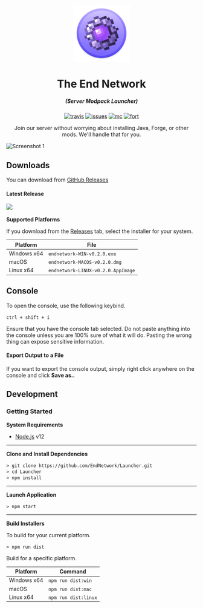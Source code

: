 <p align="center"><img src="./app/assets/images/landing.png" width="150px" height="150px" alt="aventium softworks"></p>

<h1 align="center">The End Network</h1>

<em><h5 align="center">(Server Modpack Launcher)</h5></em>

[<p align="center"><img src="https://travis-ci.com/EndNetwork/Launcher.svg?branch=master" alt="travis">](https://travis-ci.com/github/the-End-Network/the-End-Network-Launcher) [<img src="https://img.shields.io/github/issues/the-End-Network/the-End-Network-Launcher" alt="issues">](https://github.com/the-End-Network/the-End-Network-Launcher/issues) [<img src="https://img.shields.io/badge/Minecraft-Yes-green" alt="mc">](https://play.theend.link) [<img src="https://img.shields.io/badge/Fortnite-no-red" alt="fort">](https://media3.giphy.com/media/35PYD9q6X5pcVhNZZd/200.gif)
  
 
  
<p align="center">Join our server without worrying about installing Java, Forge, or other mods. We'll handle that for you.</p>

![Screenshot 1](https://i.imgur.com/FKgJACU.png)

## Downloads

You can download from [GitHub Releases](https://github.com/EndNetwork/Launcher)

#### Latest Release

[![](https://img.shields.io/github/v/release/EndNetwork/Launcher.svg)](https://github.com/EndNetwork/Launcher)

**Supported Platforms**

If you download from the [Releases](https://github.com/EndNetwork/Launcher) tab, select the installer for your system.

| Platform | File |
| -------- | ---- |
| Windows x64 | `endnetwork-WIN-v0.2.0.exe` |
| macOS | `endnetwork-MACOS-v0.2.0.dmg` |
| Linux x64 | `endnetwork-LINUX-v0.2.0.AppImage` |

## Console

To open the console, use the following keybind.

```console
ctrl + shift + i
```

Ensure that you have the console tab selected. Do not paste anything into the console unless you are 100% sure of what it will do. Pasting the wrong thing can expose sensitive information.

#### Export Output to a File

If you want to export the console output, simply right click anywhere on the console and click **Save as..**

## Development

### Getting Started

**System Requirements**

* [Node.js][nodejs] v12

---

**Clone and Install Dependencies**

```console
> git clone https://github.com/EndNetwork/Launcher.git
> cd Launcher
> npm install
```

---

**Launch Application**

```console
> npm start
```

---

**Build Installers**

To build for your current platform.

```console
> npm run dist
```

Build for a specific platform.

| Platform    | Command              |
| ----------- | -------------------- |
| Windows x64 | `npm run dist:win`   |
| macOS       | `npm run dist:mac`   |
| Linux x64   | `npm run dist:linux` |


[nodejs]: https://nodejs.org/en/ 'Node.js'
[vscode]: https://code.visualstudio.com/ 'Visual Studio Code'
[mainprocess]: https://electronjs.org/docs/tutorial/application-architecture#main-and-renderer-processes 'Main Process'
[rendererprocess]: https://electronjs.org/docs/tutorial/application-architecture#main-and-renderer-processes 'Renderer Process'
[chromedebugger]: https://marketplace.visualstudio.com/items?itemName=msjsdiag.debugger-for-chrome 'Debugger for Chrome'
[discord]: http://discord.theend.link 'Discord'
[wiki]: https://github.com/EndNetwork/Launcher/wiki 'wiki'
